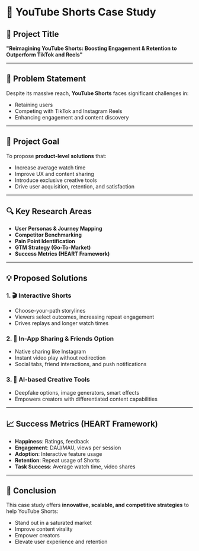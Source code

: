 # 📱 YouTube Shorts Case Study

## 📌 Project Title

**"Reimagining YouTube Shorts: Boosting Engagement & Retention to Outperform TikTok and Reels"**

---

## 🧠 Problem Statement

Despite its massive reach, **YouTube Shorts** faces significant challenges in:
- Retaining users  
- Competing with TikTok and Instagram Reels  
- Enhancing engagement and content discovery  

---

## 🎯 Project Goal

To propose **product-level solutions** that:
- Increase average watch time  
- Improve UX and content sharing  
- Introduce exclusive creative tools  
- Drive user acquisition, retention, and satisfaction  

---

## 🔍 Key Research Areas

- **User Personas & Journey Mapping**
- **Competitor Benchmarking**
- **Pain Point Identification**
- **GTM Strategy (Go-To-Market)**
- **Success Metrics (HEART Framework)**

---

## 💡 Proposed Solutions

### 1. 🎬 Interactive Shorts  
- Choose-your-path storylines  
- Viewers select outcomes, increasing repeat engagement  
- Drives replays and longer watch times

### 2. 🔗 In-App Sharing & Friends Option  
- Native sharing like Instagram  
- Instant video play without redirection  
- Social tabs, friend interactions, and push notifications  

### 3. 🎨 AI-based Creative Tools  
- Deepfake options, image generators, smart effects  
- Empowers creators with differentiated content capabilities  

---

## 📈 Success Metrics (HEART Framework)

- **Happiness**: Ratings, feedback  
- **Engagement**: DAU/MAU, views per session  
- **Adoption**: Interactive feature usage  
- **Retention**: Repeat usage of Shorts  
- **Task Success**: Average watch time, video shares

---

## 🧾 Conclusion

This case study offers **innovative, scalable, and competitive strategies** to help YouTube Shorts:
- Stand out in a saturated market  
- Improve content virality  
- Empower creators  
- Elevate user experience and retention  

